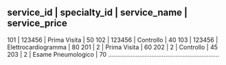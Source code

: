 





service_id | specialty_id      | service_name           | service_price
--------------------------------------------------------------
101        | 123456            | Prima Visita           | 50
102        | 123456            | Controllo              | 40
103        | 123456            | Elettrocardiogramma    | 80
201        | 2                 | Prima Visita           | 60
202        | 2                 | Controllo              | 45
203        | 2                 | Esame Pneumologico     | 70
................................................................
